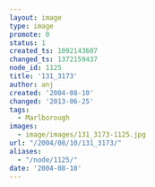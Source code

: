 ```yaml
---
layout: image
type: image
promote: 0
status: 1
created_ts: 1092143607
changed_ts: 1372159437
node_id: 1125
title: '131_3173'
author: anj
created: '2004-08-10'
changed: '2013-06-25'
tags:
  - Marlborough
images:
  - image/images/131_3173-1125.jpg
url: "/2004/08/10/131_3173/"
aliases:
  - "/node/1125/"
date: '2004-08-10'
---
```


